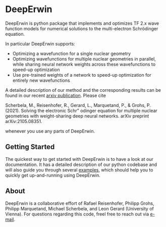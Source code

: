# DeepErwin

DeepErwin is python package that implements and optimizes TF 2.x wave function models for numerical solutions to the multi-electron Schrödinger equation.

In particular DeepErwin supports:
- Optimizing a wavefunction for a single nuclear geometry
- Optimizing wavefunctions for multiple nuclear geometries in parallel, while sharing neural network weights across these wavefunctions to speed-up optimization
- Use pre-trained weights of a network to speed-up optimization for entirely new wavefunctions

A detailed description of our method and the corresponding results can be found in our recent [arxiv publication](https://arxiv.org/pdf/2105.08351.pdf). Please cite 

Scherbela, M., Reisenhofer, R., Gerard, L., Marquetand, P., & Grohs, P. (2021). Solving the electronic Schr\" odinger equation for multiple nuclear geometries with weight-sharing deep neural networks. arXiv preprint arXiv:2105.08351.

whenever you use any parts of DeepErwin.

## Getting Started

The quickest way to get started with DeepErwin is to have a look at our documentation. It has a detailed description of our python codebase and will also guide you through several [examples](examples), which should help you to quickly get up-and-running using DeepErwin.

## About

DeepErwin is a collaborative effort of Rafael Reisenhofer, Philipp Grohs, Philipp Marquetand, Michael Scherbela, and Leon Gerard (University of Vienna).
For questions regarding this code, freel free to reach out via [e-mail](mailto:deeperwin.datascience@univie.ac.at).

